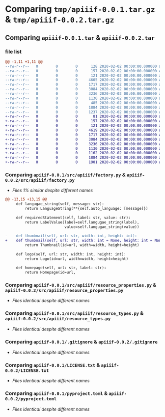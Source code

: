 # Comparing `tmp/apiiif-0.0.1.tar.gz` & `tmp/apiiif-0.0.2.tar.gz`

## Comparing `apiiif-0.0.1.tar` & `apiiif-0.0.2.tar`

### file list

```diff
@@ -1,11 +1,11 @@
--rw-r--r--   0        0        0      128 2020-02-02 00:00:00.000000 apiiif-0.0.1/.vscode/settings.json
--rw-r--r--   0        0        0      157 2020-02-02 00:00:00.000000 apiiif-0.0.1/src/apiiif/__about__.py
--rw-r--r--   0        0        0      121 2020-02-02 00:00:00.000000 apiiif-0.0.1/src/apiiif/__init__.py
--rw-r--r--   0        0        0     4605 2020-02-02 00:00:00.000000 apiiif-0.0.1/src/apiiif/factory.py
--rw-r--r--   0        0        0     1717 2020-02-02 00:00:00.000000 apiiif-0.0.1/src/apiiif/resource_properties.py
--rw-r--r--   0        0        0     3084 2020-02-02 00:00:00.000000 apiiif-0.0.1/src/apiiif/resource_types.py
--rw-r--r--   0        0        0     3236 2020-02-02 00:00:00.000000 apiiif-0.0.1/.gitignore
--rw-r--r--   0        0        0     1130 2020-02-02 00:00:00.000000 apiiif-0.0.1/LICENSE.txt
--rw-r--r--   0        0        0      485 2020-02-02 00:00:00.000000 apiiif-0.0.1/README.md
--rw-r--r--   0        0        0     1884 2020-02-02 00:00:00.000000 apiiif-0.0.1/pyproject.toml
--rw-r--r--   0        0        0     1237 2020-02-02 00:00:00.000000 apiiif-0.0.1/PKG-INFO
+-rw-r--r--   0        0        0       81 2020-02-02 00:00:00.000000 apiiif-0.0.2/.vscode/settings.json
+-rw-r--r--   0        0        0      157 2020-02-02 00:00:00.000000 apiiif-0.0.2/src/apiiif/__about__.py
+-rw-r--r--   0        0        0      121 2020-02-02 00:00:00.000000 apiiif-0.0.2/src/apiiif/__init__.py
+-rw-r--r--   0        0        0     4619 2020-02-02 00:00:00.000000 apiiif-0.0.2/src/apiiif/factory.py
+-rw-r--r--   0        0        0     1717 2020-02-02 00:00:00.000000 apiiif-0.0.2/src/apiiif/resource_properties.py
+-rw-r--r--   0        0        0     3084 2020-02-02 00:00:00.000000 apiiif-0.0.2/src/apiiif/resource_types.py
+-rw-r--r--   0        0        0     3236 2020-02-02 00:00:00.000000 apiiif-0.0.2/.gitignore
+-rw-r--r--   0        0        0     1130 2020-02-02 00:00:00.000000 apiiif-0.0.2/LICENSE.txt
+-rw-r--r--   0        0        0     1162 2020-02-02 00:00:00.000000 apiiif-0.0.2/README.md
+-rw-r--r--   0        0        0     1884 2020-02-02 00:00:00.000000 apiiif-0.0.2/pyproject.toml
+-rw-r--r--   0        0        0     1901 2020-02-02 00:00:00.000000 apiiif-0.0.2/PKG-INFO
```

### Comparing `apiiif-0.0.1/src/apiiif/factory.py` & `apiiif-0.0.2/src/apiiif/factory.py`

 * *Files 1% similar despite different names*

```diff
@@ -13,15 +13,15 @@
     def langugae_string(self, message: str):
         return LanguageString(**{self.auto_language: [message]})
 
     def requiredStatement(self, label: str, value: str):
         return LabelValue(label=self.langugae_string(label),
                           value=self.langugae_string(value))
 
-    def thumbnail(self, url: str, width: int, height: int):
+    def thumbnail(self, url: str, width: int = None, height: int = None):
         return Thumbnail(id=url, width=width, height=height)
 
     def logo(self, url: str, width: int, height: int):
         return Logo(id=url, width=width, height=height)
 
     def homepage(self, url: str, label: str):
         return Homepage(id=url,
```

### Comparing `apiiif-0.0.1/src/apiiif/resource_properties.py` & `apiiif-0.0.2/src/apiiif/resource_properties.py`

 * *Files identical despite different names*

### Comparing `apiiif-0.0.1/src/apiiif/resource_types.py` & `apiiif-0.0.2/src/apiiif/resource_types.py`

 * *Files identical despite different names*

### Comparing `apiiif-0.0.1/.gitignore` & `apiiif-0.0.2/.gitignore`

 * *Files identical despite different names*

### Comparing `apiiif-0.0.1/LICENSE.txt` & `apiiif-0.0.2/LICENSE.txt`

 * *Files identical despite different names*

### Comparing `apiiif-0.0.1/pyproject.toml` & `apiiif-0.0.2/pyproject.toml`

 * *Files identical despite different names*

